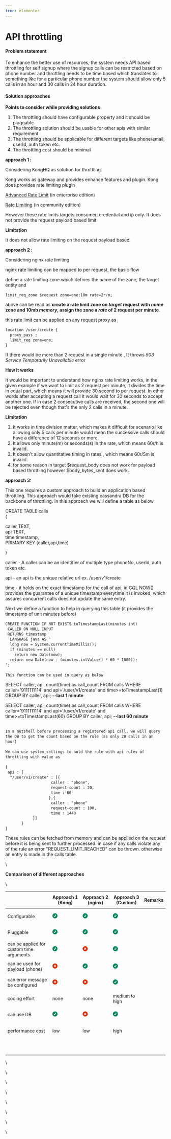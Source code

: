 ```yaml
---
icon: elementor
---
```


# API throttling

#### Problem statement <a href="#apithrottling-problemstatement" id="apithrottling-problemstatement"></a>

To enhance the better use of resources, the system needs API based throttling for self signup where the signup calls can be restricted based on phone number and throttling needs to be time based which translates to something like for a particular phone number the system should allow only 5 calls in an hour and 30 calls in 24 hour duration.

#### Solution approaches <a href="#apithrottling-solutionapproaches" id="apithrottling-solutionapproaches"></a>

**Points to consider while providing solutions**

1. The throttling should have configurable property and it should be pluggable
2. The throttling solution should be usable for other apis with similar requirement
3. The throttling should be applicable for different targets like phone/email, userId, auth token etc.
4. The throttling cost should be minimal

**approach 1 :**&#x20;

Considering KongHQ as solution for throttling.

Kong works as gateway and provides enhance features and plugin. Kong does provides rate limiting plugin

[Advanced Rate Limit](https://docs.konghq.com/hub/kong-inc/rate-limiting-advanced/) (in enterprise edition)

[Rate Limiting](https://docs.konghq.com/hub/kong-inc/rate-limiting/) (in community edition)

However these rate limits targets consumer, credential and ip only. It does not provide the request payload based limit

**Limitation**

It does not allow rate limiting on the request payload based.

**approach 2 :**&#x20;

Considering nginx rate limiting

nginx rate limiting can be mapped to per request, the basic flow&#x20;

define a rate limiting zone which defines the name of the zone, the target entity and&#x20;

```
limit_req_zone $request zone=one:10m rate=2r/m;
```

above can be read as **create a rate limit zone on **_**target**_** request with **_**name**_** zone and 10mb **_**memory**_**, assign the zone a **_**rate**_** of 2 request per minute**.

this rate limit can be applied on any request proxy as&#x20;

```
location /user/create {
  proxy_pass ;
  limit_req zone=one;
}
```

If there would be more than 2 request in a single minute , It throws _503 Service Temporarily Unavailable_ error

**How it works**

It would be important to understand how nginx rate limiting works, in the given example if we want to limit as 2 request per minute, it divides the time in equal part, which means it will provide 30 second to per request. In other words after accepting a request call it would wait for 30 seconds to accept another one. If in case 2 consecutive calls are received, the second one will be rejected even though that's the only 2 calls in a minute.

**Limitation**

1. &#x20;It works in time division matter, which makes it difficult for scenario like allowing only 5 calls per minute would mean the successive calls should have a difference of 12 seconds or more.
2. It allows only minute(m) or seconds(s) in the rate, which means 60r/h is invalid.
3. It doesn't allow quantitative timing in rates , which means 60r/5m is invalid.
4. for some reason in target $request\_body does not work for payload based throttling however $body\_bytes\_sent does work.

**approach 3:**

This one requires a custom approach to build an application based throttling. This approach would take existing cassandra DB for the backbone of throttling. In this approach we will define a table as below

CREATE TABLE calls\
(

caller TEXT,\
api TEXT,\
time timestamp,\
PRIMARY KEY (caller,api,time)

)

caller -  A caller can be an identifier of multiple type phoneNo, userId, auth token etc.

api - an api is the unique relative url ex. /user/v1/create

time -  it holds on the exact timestamp for the call of api, in CQL NOW() provides the guarantee of a unique timestamp everytime it is invoked, which assures concurrent calls does not update the same entry.

Next we define a function to help in querying this table (it provides the timestamp of unit minutes before)

```
CREATE FUNCTION IF NOT EXISTS toTimestampLast(minutes int) 
 CALLED ON NULL INPUT 
 RETURNS timestamp
  LANGUAGE java AS '
  long now = System.currentTimeMillis();
  if (minutes == null)
    return new Date(now);
  return new Date(now - (minutes.intValue() * 60 * 1000));
';

This function can be used in query as below
```

SELECT caller, api, count(time) as call\_count FROM calls WHERE caller='9111111114' and api='/user/v1/create' and time>=toTimestampLast(1) GROUP BY caller, api; **--last 1 minute**

SELECT caller, api, count(time) as call\_count FROM calls WHERE caller='9111111114' and api='/user/v1/create' and time>=toTimestampLast(60) GROUP BY caller, api; **--last 60 minute**

```

In a nutshell before processing a registered api call, we will query the DB to get the count based on the rule (as only 20 calls in an hour)

We can use system_settings to hold the rule with api rules of throttling with value as

{
 api : {
  "/user/v1/create" : [{
                    caller : "phone",
                    request-count : 20,
                    time : 60
                   },{
                    caller : "phone"
                    request-count : 100,
                    time : 1440
            }]
       }
}
```

These rules can be fetched from memory and can be applied on the request before it is being sent to further processed. in case if any calls violate any of the rule an error "REQUEST\_LIMIT\_REACHED" can be thrown. otherwise an entry is made in the calls table.

\


**Comparison of different approaches**

\


| <p><br></p>                              | Approach 1 (Kong)                                    | Approach 2 (nginx)                                                                     | Approach 3 (Custom)                                 | Remarks     |
| ---------------------------------------- | ---------------------------------------------------- | -------------------------------------------------------------------------------------- | --------------------------------------------------- | ----------- |
| Configurable                             | ![(tick)](../../../../../.gitbook/assets/check.png)  | <img src="../../../../../.gitbook/assets/check.png" alt="(tick)" data-size="original"> | ![(tick)](../../../../../.gitbook/assets/check.png) | <p><br></p> |
| Pluggable                                | ![(tick)](../../../../../.gitbook/assets/check.png)  | ![(tick)](../../../../../.gitbook/assets/check.png)                                    | ![(tick)](../../../../../.gitbook/assets/check.png) | <p><br></p> |
| can be applied for custom time arguments | ![(tick)](../../../../../.gitbook/assets/check.png)  | ![(error)](../../../../../.gitbook/assets/error.png)                                   | ![(tick)](../../../../../.gitbook/assets/check.png) | <p><br></p> |
| can be used for payload (phone)          | ![(error)](../../../../../.gitbook/assets/error.png) | ![(tick)](../../../../../.gitbook/assets/check.png)                                    | ![(tick)](../../../../../.gitbook/assets/check.png) | <p><br></p> |
| can error message be configured          | ![(error)](../../../../../.gitbook/assets/error.png) | ![(error)](../../../../../.gitbook/assets/error.png)                                   | ![(tick)](../../../../../.gitbook/assets/check.png) | <p><br></p> |
| coding effort                            | none                                                 | none                                                                                   | medium to high                                      | <p><br></p> |
| can use DB                               | ![(tick)](../../../../../.gitbook/assets/check.png)  | ![(error)](../../../../../.gitbook/assets/error.png)                                   | ![(tick)](../../../../../.gitbook/assets/check.png) | <p><br></p> |
| performance cost                         | low                                                  | low                                                                                    | high                                                | <p><br></p> |
| <p><br></p>                              | <p><br></p>                                          | <p><br></p>                                                                            | <p><br></p>                                         | <p><br></p> |

\


\


\


\


\


\


\


\

